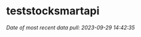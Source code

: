 
<!-- README.md is generated from README.Rmd. Please edit that file -->

# teststocksmartapi

*Date of most recent data pull: 2023-09-29 14:42:35*

